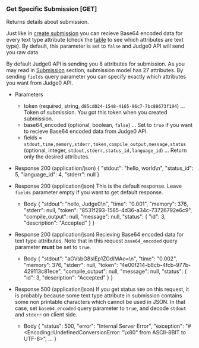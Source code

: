 ### Get Specific Submission [GET]
Returns details about submission.

Just like in [create submission](/#submission-submission-post) you can recieve Base64 encoded data for every
text type attribute (check the [table](#submission-submission) to see which attributes are text type).
By default, this parameter is set to `false` and Judge0 API will send you raw data.

By default Judge0 API is sending you 8 attributes for submission. As you may read in [Submission](#submission-submission)
section, submission model has 27 attributes. By sending `fields` query parameter you can specify exactly which attributes
you want from Judge0 API.

+ Parameters
    + token (required, string, `d85cd024-1548-4165-96c7-7bc88673f194`) ... Token of submission. You got this token when you created submission.
    + base64_encoded (optional, boolean, `false`) ... Set to `true` if you want to recieve Base64 encoded data from Judge0 API.
    + fields = `stdout,time,memory,stderr,token,compile_output,message,status` (optional, integer, `stdout,stderr,status_id,language_id`) ... Return only the desired attributes.

+ Response 200 (applicatiion/json)
    {
        "stdout": "hello, world\n",
        "status_id": 5,
        "language_id": 4,
        "stderr": null
    }

+ Response 200 (application/json)
    This is the default response. Leave `fields` parameter empty if you want to get default response.
    + Body
        {
            "stdout": "hello, Judge0\n",
            "time": "0.001",
            "memory": 376,
            "stderr": null,
            "token": "8531f293-1585-4d36-a34c-73726792e6c9",
            "compile_output": null,
            "message": null,
            "status": {
                "id": 3,
                "description": "Accepted"
            }
        }

+ Response 200 (application/json)
    Recieving Base64 encoded data for text type attributes. Note that in this request `base64_encoded` query parameter **must** be
    set to `true`.
    + Body
        {
            "stdout": "aGVsbG8sIEp1ZGdlMAo=\n",
            "time": "0.002",
            "memory": 376,
            "stderr": null,
            "token": "4e00f214-b8cb-4fcb-977b-429113c81ece",
            "compile_output": null,
            "message": null,
            "status": {
                "id": 3,
                "description": "Accepted"
            }
        }

+ Response 500 (application/json)
    If you get status `500` on this request, it is probably because some text type attribute in submission contains
    some non printable characters which cannot be used in JSON. In that case, set `base64_encoded` query parameter to `true`,
    and decode `stdout` and `stderr` on client side.
    + Body
        {
            "status": 500,
            "error": "Internal Server Error",
            "exception": "#<Encoding::UndefinedConversionError: \"\\x80\" from ASCII-8BIT to UTF-8>",
            ...
        }

<!-- include(../_unauthenticated.md) -->
